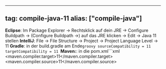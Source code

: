 
---
tag: compile-java-11
alias: ["compile-java"]
---

**Eclipse**: Im Package Explorer -> Rechtsklick auf dein JRE -> Configure Buildpath -> (Configure Buildpath ->) auf das JRE klicken -> Edit -> Java 11 stellen
**IntelliJ**: File -> File Structure -> Project -> Project Language Level -> 11
**Gradle**: in der build.gradle am Ende```groovy
sourceCompatibility = 11
targetCompatibility = 11
```**Maven:**: in die pom.xml```xml
<properties>
    <maven.compiler.target>11</maven.compiler.target>
    <maven.compiler.source>11</maven.compiler.source>
</properties>
```
